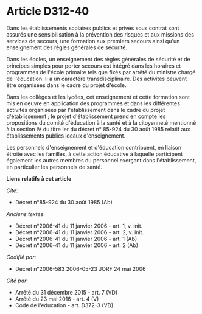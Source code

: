 # Article D312-40

Dans les établissements scolaires publics et privés sous contrat sont assurés une sensibilisation à la prévention des risques
et aux missions des services de secours, une formation aux premiers secours ainsi qu'un enseignement des règles générales de
sécurité. 

Dans les écoles, un enseignement des règles générales de sécurité et de principes simples pour porter secours est intégré
dans les horaires et programmes de l'école primaire tels que fixés par arrêté du ministre chargé de l'éducation. Il a un
caractère transdisciplinaire. Des activités peuvent être organisées dans le cadre du projet d'école. 

Dans les collèges et les lycées, cet enseignement et cette formation sont mis en oeuvre en application des programmes et dans
les différentes activités organisées par l'établissement dans le cadre du projet d'établissement ; le projet d'établissement
prend en compte les propositions du comité d'éducation à la santé et à la citoyenneté mentionné à la section IV du titre Ier
du décret n° 85-924 du 30 août 1985 relatif aux établissements publics locaux d'enseignement. 

Les personnels d'enseignement et d'éducation contribuent, en liaison étroite avec les familles, à cette action éducative à
laquelle participent également les autres membres du personnel exerçant dans l'établissement, en particulier les personnels
de santé.

**Liens relatifs à cet article**

_Cite_:

  - Décret n°85-924 du 30 août 1985 (Ab)

_Anciens textes_:

  - Décret n°2006-41 du 11 janvier 2006 - art. 1, v. init.
  - Décret n°2006-41 du 11 janvier 2006 - art. 2, v. init.
  - Décret n°2006-41 du 11 janvier 2006 - art. 1 (Ab)
  - Décret n°2006-41 du 11 janvier 2006 - art. 2 (Ab)

_Codifié par_:

  - Décret n°2006-583 2006-05-23 JORF 24 mai 2006

_Cité par_:

  - Arrêté du 31 décembre 2015 - art. 7 (VD)
  - Arrêté du 23 mai 2016 - art. 4 (V)
  - Code de l'éducation - art. D372-3 (VD)
